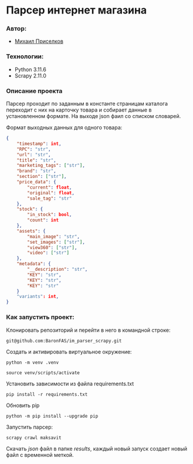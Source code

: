 ﻿# Парсер интернет магазина

### Автор:
- [Михаил Приселков](https://github.com/BaronFAS)

### Технологии:
- Python 3.11.6
- Scrapy 2.11.0

### Описание проекта ###
Парсер проходит по заданным в константе страницам каталога переходит с них на карточку товара и собирает данные в установленном формате.
На выходе json фаил со списком словарей.

Формат выходных данных для одного товара:

```json
{
    "timestamp": int,
    "RPC": "str",
    "url": "str",
    "title": "str",
    "marketing_tags": ["str"],
    "brand": "str",
    "section": ["str"],
    "price_data": {
        "current": float,
        "original": float,
        "sale_tag": "str"
    },
    "stock": {
        "in_stock": bool,
        "count": int
    },
    "assets": {
        "main_image": "str",
        "set_images": ["str"],
        "view360": ["str"],
        "video": ["str"]
    },
    "metadata": {
        "__description": "str",
        "KEY": "str",
        "KEY": "str",
        "KEY": "str"
    }
    "variants": int,
}
```

### Как запустить проект:

Клонировать репозиторий и перейти в него в командной строке:

```
git@github.com:BaronFAS/im_parser_scrapy.git
```

Cоздать и активировать виртуальное окружение:

```
python -m venv .venv
```

```
source venv/scripts/activate
```

Установить зависимости из файла requirements.txt

```
pip install -r requirements.txt
```

Обновить pip

```
python -m pip install --upgrade pip
```

Запустить парсер:

```
scrapy crawl maksavit
```

Скачать _json_ файл в папке _results_, каждый новый запуск создает новый файл с временной меткой.